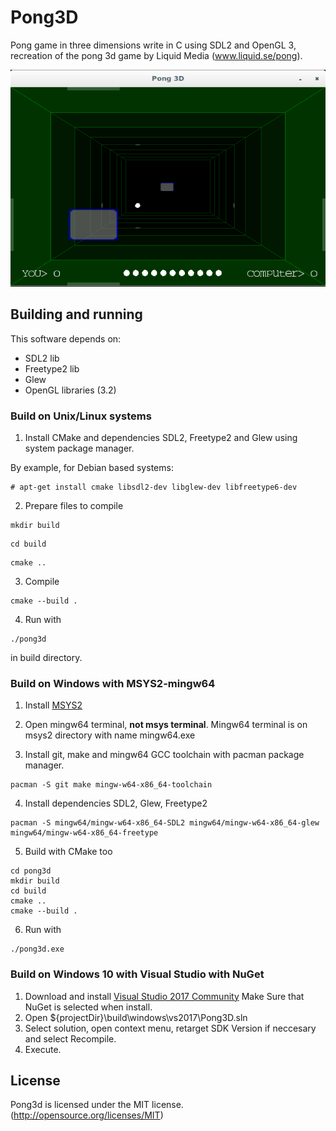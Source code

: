# Pong3D

Pong game in three dimensions write in C using SDL2 and OpenGL 3, recreation of the pong 3d game by Liquid Media (www.liquid.se/pong).

![Pong3D](screenshot.png)

## Building and running

This software depends on:

* SDL2 lib
* Freetype2 lib
* Glew
* OpenGL libraries (3.2)


### Build on Unix/Linux systems

1. Install CMake and dependencies SDL2, Freetype2 and Glew using system package manager.

By example, for Debian based systems:

```
# apt-get install cmake libsdl2-dev libglew-dev libfreetype6-dev
```

2. Prepare files to compile

```
mkdir build
```

```
cd build
```

```
cmake ..
```

3. Compile

```
cmake --build .
```

4. Run with

```
./pong3d
```

in build directory.


### Build on Windows with MSYS2-mingw64

1. Install [MSYS2](https://www.msys2.org/)

2. Open mingw64 terminal, **not msys terminal**. Mingw64 terminal is on msys2 directory with name mingw64.exe

3. Install git, make and mingw64 GCC toolchain with pacman package manager.

```
pacman -S git make mingw-w64-x86_64-toolchain
```

4. Install dependencies SDL2, Glew, Freetype2

```
pacman -S mingw64/mingw-w64-x86_64-SDL2 mingw64/mingw-w64-x86_64-glew mingw64/mingw-w64-x86_64-freetype
```

5. Build with CMake too

```
cd pong3d
mkdir build
cd build
cmake ..
cmake --build .

```

6. Run with

```
./pong3d.exe
```

### Build on Windows 10 with Visual Studio with NuGet

1. Download and install [Visual Studio 2017 Community](https://www.visualstudio.com/thank-you-downloading-visual-studio/?sku=Community&rel=15) Make Sure that NuGet is selected when install.
2. Open ${projectDir}\build\windows\vs2017\Pong3D.sln
3. Select solution, open context menu, retarget SDK Version if neccesary and select Recompile.
4. Execute.

## License

Pong3d is licensed under the MIT license. (http://opensource.org/licenses/MIT)
